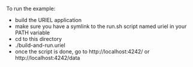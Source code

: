 To run the example:
- build the URIEL application
- make sure you have a symlink to the run.sh script named uriel in your PATH variable
- cd to this directory
- ./build-and-run.uriel
- once the script is done, go to http://localhost:4242/ or http://localhost:4242/data


